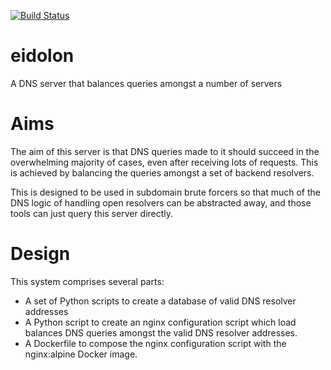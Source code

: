 [![Build Status](https://travis-ci.org/cmeister2/eidolon.svg?branch=master)](https://travis-ci.org/cmeister2/eidolon)

# eidolon
A DNS server that balances queries amongst a number of servers

# Aims
The aim of this server is that DNS queries made to it should succeed in the overwhelming majority of cases, even after receiving lots of requests. This is achieved by balancing the queries amongst a set of backend resolvers.

This is designed to be used in subdomain brute forcers so that much of the DNS logic of handling open resolvers can be abstracted away, and those tools can just query this server directly.

# Design
This system comprises several parts:
- A set of Python scripts to create a database of valid DNS resolver addresses
- A Python script to create an nginx configuration script which load balances DNS queries amongst the valid DNS resolver addresses.
- A Dockerfile to compose the nginx configuration script with the nginx:alpine Docker image.

